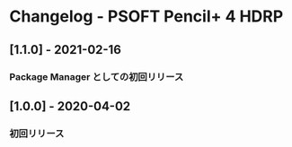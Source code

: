 # Changelog - PSOFT Pencil+ 4 HDRP

## [1.1.0] - 2021-02-16

### Package Manager としての初回リリース

## [1.0.0] - 2020-04-02

### 初回リリース
